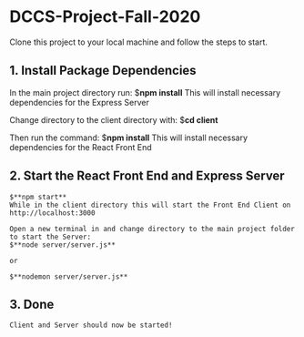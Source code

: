 # DCCS-Project-Fall-2020

Clone this project to your local machine and follow the steps to start.

## 1. Install Package Dependencies
In the main project directory run:
    $**npm install**
    This will install necessary dependencies for the Express Server

Change directory to the client directory with:
    $**cd client**

Then run the command:
    $**npm install**
    This will install necessary dependencies for the React Front End

## 2. Start the React Front End and Express Server
    $**npm start** 
    While in the client directory this will start the Front End Client on http://localhost:3000

    Open a new terminal in and change directory to the main project folder to start the Server:
    $**node server/server.js**

    or 

    $**nodemon server/server.js**

## 3. Done
    Client and Server should now be started!

